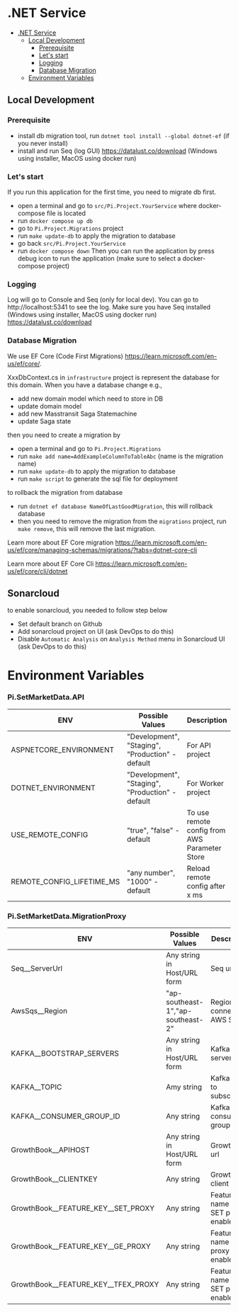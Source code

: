 # .NET Service

- [.NET Service](#dotnet-service)
  - [Local Development](#local-development)
    - [Prerequisite](#prerequisite)
    - [Let's start](#lets-start)
    - [Logging](#logging)
    - [Database Migration](#database-migration)
  - [Environment Variables](#environment-variables)

## Local Development

### Prerequisite
- install db migration tool, run `dotnet tool install --global dotnet-ef` (if you never install)
- install and run Seq (log GUI) https://datalust.co/download (Windows using installer, MacOS using docker run)
  
### Let's start
If you run this application for the first time, you need to migrate db first.
- open a terminal and go to `src/Pi.Project.YourService` where docker-compose file is located
- run `docker compose up db`
- go to `Pi.Project.Migrations` project
- run `make update-db` to apply the migration to database
- go back `src/Pi.Project.YourService`
- run `docker compose down`
Then you can run the application by press debug icon to run the application (make sure to select a docker-compose project)

### Logging
Log will go to Console and Seq (only for local dev). You can go to http://localhost:5341 to see the log.
Make sure you have Seq installed (Windows using installer, MacOS using docker run) https://datalust.co/download

### Database Migration
We use EF Core (Code First Migrations) https://learn.microsoft.com/en-us/ef/core/.

XxxDbContext.cs in `infrastructure` project is represent the database for this domain. When you have a database change e.g.,
- add new domain model which need to store in DB
- update domain model
- add new Masstransit Saga Statemachine
- update Saga state
  
then you need to create a migration by
- open a terminal and go to `Pi.Project.Migrations`
- run `make add name=AddExampleColumnToTableAbc` (name is the migration name)
- run `make update-db` to apply the migration to database
- run `make script` to generate the sql file for deployment

to rollback the migration from database
- run `dotnet ef database NameOfLastGoodMigration`, this will rollback database
- then you need to remove the migration from the `migrations` project, run `make remove`, this will remove the last migration.

Learn more about EF Core migration https://learn.microsoft.com/en-us/ef/core/managing-schemas/migrations/?tabs=dotnet-core-cli

Learn more about EF Core Cli https://learn.microsoft.com/en-us/ef/core/cli/dotnet

## Sonarcloud
to enable sonarcloud, you needed to follow step below
- Set default branch on Github
- Add sonarcloud project on UI (ask DevOps to do this)
- Disable `Automatic Analysis` on `Analysis Method` menu in Sonarcloud UI (ask DevOps to do this)

# Environment Variables
### Pi.SetMarketData.API
| ENV  | Possible Values | Description  |
|---|---|---|
| ASPNETCORE_ENVIRONMENT | "Development", "Staging", "Production" - default | For API project
| DOTNET_ENVIRONMENT | "Development", "Staging", "Production" - default | For Worker project
| USE_REMOTE_CONFIG | "true", "false" - default | To use remote config from AWS Parameter Store
| REMOTE_CONFIG_LIFETIME_MS | "any number", "1000" - default | Reload remote config after x ms

### Pi.SetMarketData.MigrationProxy
| ENV  | Possible Values | Description  |
|---|---|---|
| Seq__ServerUrl | Any string in Host/URL form | Seq url
| AwsSqs__Region | "ap-southeast-1","ap-southeast-2" | Region to connect to AWS SQS
| KAFKA__BOOTSTRAP_SERVERS | Any string in Host/URL form | Kafka server
| KAFKA__TOPIC | Amy string | Kafka topic to subscribe
| KAFKA__CONSUMER_GROUP_ID | Any string | Kafka consumer group id
| GrowthBook__APIHOST | Any string in Host/URL form | GrowthBook url
| GrowthBook__CLIENTKEY | Any string | GrowthBook client key
| GrowthBook__FEATURE_KEY__SET_PROXY | Any string | Feature key name for SET proxy enable
| GrowthBook__FEATURE_KEY__GE_PROXY | Any string | Feature key name for GE proxy enable
| GrowthBook__FEATURE_KEY__TFEX_PROXY | Any string | Feature key name for SET proxy enable
